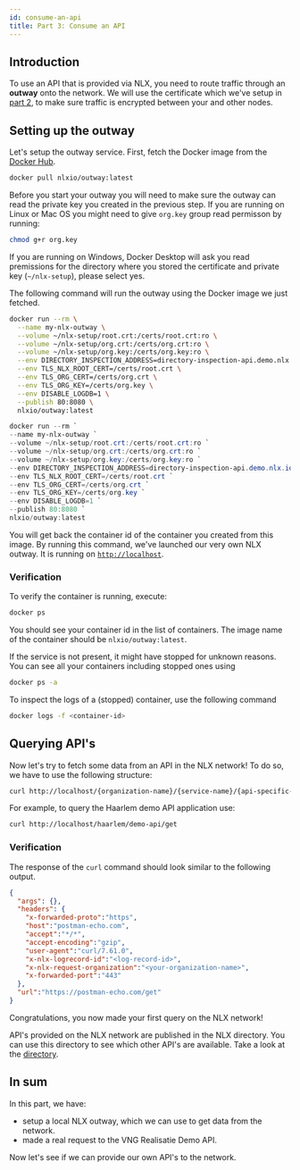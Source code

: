 ```yaml
---
id: consume-an-api
title: Part 3: Consume an API
---
```


## Introduction

To use an API that is provided via NLX, you need to route traffic through an **outway** onto the network.
We will use the certificate which we've setup in [part 2](./create-certificates.md), to make sure traffic is encrypted between your and other nodes.

## Setting up the outway

Let's setup the outway service. First, fetch the Docker image from the [Docker Hub](https://hub.docker.com/u/nlxio).

```bash
docker pull nlxio/outway:latest
```

Before you start your outway you will need to make sure the outway can read the private key you created in the previous step.
If you are running on Linux or Mac OS you might need to give `org.key` group read permisson by running:

```bash
chmod g+r org.key
```

If you are running on Windows, Docker Desktop will ask you read premissions for the directory where you stored the certificate and private key (`~/nlx-setup`), please select yes.

The following command will run the outway using the Docker image we just fetched.

<!--DOCUSAURUS_CODE_TABS-->
<!--Linux & macOS-->
```bash
docker run --rm \
  --name my-nlx-outway \
  --volume ~/nlx-setup/root.crt:/certs/root.crt:ro \
  --volume ~/nlx-setup/org.crt:/certs/org.crt:ro \
  --volume ~/nlx-setup/org.key:/certs/org.key:ro \
  --env DIRECTORY_INSPECTION_ADDRESS=directory-inspection-api.demo.nlx.io:443 \
  --env TLS_NLX_ROOT_CERT=/certs/root.crt \
  --env TLS_ORG_CERT=/certs/org.crt \
  --env TLS_ORG_KEY=/certs/org.key \
  --env DISABLE_LOGDB=1 \
  --publish 80:8080 \
  nlxio/outway:latest  
```

<!--Windows-->
```powershell
docker run --rm `
--name my-nlx-outway `
--volume ~/nlx-setup/root.crt:/certs/root.crt:ro `
--volume ~/nlx-setup/org.crt:/certs/org.crt:ro `
--volume ~/nlx-setup/org.key:/certs/org.key:ro `
--env DIRECTORY_INSPECTION_ADDRESS=directory-inspection-api.demo.nlx.io:443 `
--env TLS_NLX_ROOT_CERT=/certs/root.crt `
--env TLS_ORG_CERT=/certs/org.crt `
--env TLS_ORG_KEY=/certs/org.key `
--env DISABLE_LOGDB=1 `
--publish 80:8080 `
nlxio/outway:latest  
```
<!--END_DOCUSAURUS_CODE_TABS-->

You will get back the container id of the container you created from this image.
By running this command, we've launched our very own NLX outway. It is running on [`http://localhost`](http://localhost).

### Verification

To verify the container is running, execute:

```bash
docker ps
```

You should see your container id in the list of containers. The image name  of the container should be `nlxio/outway:latest`.

If the service is not present, it might have stopped for unknown reasons. You can see all your containers including stopped ones using

```bash
docker ps -a
```

To inspect the logs of a (stopped) container, use the following command

```bash
docker logs -f <container-id>
```

## Querying API's

Now let's try to fetch some data from an API in the NLX network!
To do so, we have to use the following structure:

```bash
curl http://localhost/{organization-name}/{service-name}/{api-specific-path}
```

For example, to query the Haarlem demo API application use:

```bash
curl http://localhost/haarlem/demo-api/get
```

### Verification

The response of the `curl` command should look similar to the following output.

```json
{
  "args": {},
  "headers": {
    "x-forwarded-proto":"https",
    "host":"postman-echo.com",
    "accept":"*/*",
    "accept-encoding":"gzip",
    "user-agent":"curl/7.61.0",
    "x-nlx-logrecord-id":"<log-record-id>",
    "x-nlx-request-organization":"<your-organization-name>",
    "x-forwarded-port":"443"
  },
  "url":"https://postman-echo.com/get"
}
```

Congratulations, you now made your first query on the NLX network!

API's provided on the NLX network are published in the NLX directory. You can use this directory to see which other API's are available.
Take a look at the [directory](https://directory.nlx.io).

## In sum

In this part, we have:

- setup a local NLX outway, which we can use to get data from the network.
- made a real request to the VNG Realisatie Demo API.

Now let's see if we can provide our own API's to the network.
